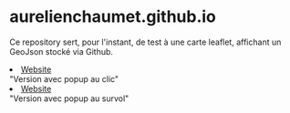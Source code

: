 # aurelienchaumet.github.io

Ce repository sert, pour l'instant, de test à une carte leaflet, affichant un GeoJson stocké via Github.

<li><a href="https://aurelienchaumet.github.io/html/popup_click.html">Website</a></li>"Version avec popup au clic" 

<li><a href="https://aurelienchaumet.github.io/html/popup_survol.html">Website</a></li>"Version avec popup au survol" 
